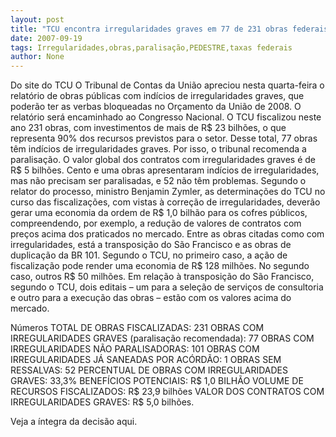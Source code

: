 ```yaml
---
layout: post
title: "TCU encontra irregularidades graves em 77 de 231 obras federais investigadas e pede paralisação"
date: 2007-09-19
tags: Irregularidades,obras,paralisação,PEDESTRE,taxas federais
author: None
---
```

Do site do TCU
O Tribunal de Contas da Uni&atilde;o apreciou nesta quarta-feira o relat&oacute;rio de obras p&uacute;blicas com ind&iacute;cios de irregularidades graves, que poder&atilde;o ter as verbas bloqueadas no Or&ccedil;amento da Uni&atilde;o de 2008. O relat&oacute;rio ser&aacute; encaminhado ao Congresso Nacional.
O TCU fiscalizou neste ano 231 obras, com investimentos de mais de R$ 23 bilh&otilde;es, o que representa 90% dos recursos previstos para o setor. 
Desse total, 77 obras t&ecirc;m ind&iacute;cios de irregularidades graves. Por isso, o tribunal recomenda a paralisa&ccedil;&atilde;o. O valor global dos contratos com irregularidades graves &eacute; de R$ 5 bilh&otilde;es. Cento e uma obras apresentaram ind&iacute;cios de irregularidades, mas n&atilde;o precisam ser paralisadas, e 52 n&atilde;o t&ecirc;m problemas. 
Segundo o relator do processo, ministro Benjamin Zymler, as determina&ccedil;&otilde;es do TCU no curso das fiscaliza&ccedil;&otilde;es, com vistas &agrave; corre&ccedil;&atilde;o de irregularidades, dever&atilde;o gerar uma economia da ordem de R$ 1,0 bilh&atilde;o para os cofres p&uacute;blicos, compreendendo, por exemplo, a redu&ccedil;&atilde;o de valores de contratos com pre&ccedil;os acima dos praticados no mercado.
Entre as obras citadas como com irregularidades, est&aacute; a transposi&ccedil;&atilde;o do S&atilde;o Francisco e as obras de duplica&ccedil;&atilde;o da BR 101. Segundo o TCU, no primeiro caso, a a&ccedil;&atilde;o de fiscaliza&ccedil;&atilde;o pode render uma economia de R$ 128 milh&otilde;es. No segundo caso, outros R$ 50 milh&otilde;es.
Em rela&ccedil;&atilde;o &agrave; transposi&ccedil;&atilde;o do S&atilde;o Francisco, segundo o TCU, dois editais &ndash; um para a sele&ccedil;&atilde;o de servi&ccedil;os de consultoria e outro para a execu&ccedil;&atilde;o das obras &ndash; est&atilde;o com os valores acima do mercado. 

N&uacute;meros
TOTAL DE OBRAS FISCALIZADAS: 231
OBRAS COM IRREGULARIDADES GRAVES (paralisa&ccedil;&atilde;o recomendada): 77
OBRAS COM IRREGULARIDADES N&Atilde;O PARALISADORAS: 101
OBRAS COM IRREGULARIDADES J&Aacute; SANEADAS POR AC&Oacute;RD&Atilde;O: 1
OBRAS SEM RESSALVAS: 52
PERCENTUAL DE OBRAS COM IRREGULARIDADES GRAVES: 33,3%
BENEF&Iacute;CIOS POTENCIAIS: R$ 1,0 BILH&Atilde;O
VOLUME DE RECURSOS FISCALIZADOS: R$ 23,9 bilh&otilde;es
VALOR DOS CONTRATOS COM IRREGULARIDADES GRAVES: R$ 5,0 bilh&otilde;es.

Veja a &iacute;ntegra da decis&atilde;o aqui. 